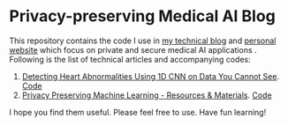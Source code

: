 # Privacy-preserving Medical AI Blog

This repository contains the code I use in [my technical blog](https://encryptedlearner.com/) and [personal website](https://khoaduynguyen.com) which focus on private and secure medical AI applications . Following is the list of technical articles and accompanying codes:  
1. [Detecting Heart Abnormalities Using 1D CNN on Data You Cannot See](https://towardsdatascience.com/detecting-heart-abnormalities-using-1d-cnn-on-data-you-cannot-see-with-pysyft-735481a952d8). [Code](./ecg-split-1DCNN-PySyft/)
2. [Privacy Preserving Machine Learning - Resources & Materials](https://khoaduynguyen.com/blog/ppml-resources-materials#/). [Code](https://github.com/khoaguin/ppml-materials)


I hope you find them useful. Please feel free to use. Have fun learning!
